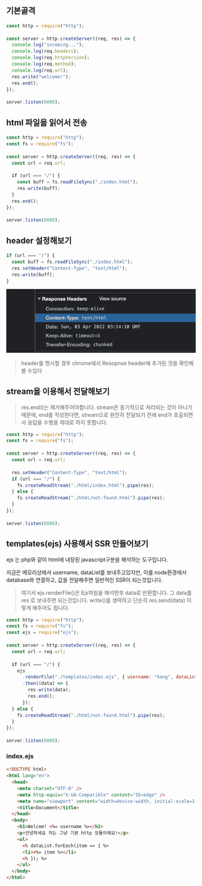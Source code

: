 ## 기본골격

```js
const http = require("http");

const server = http.createServer((req, res) => {
  console.log("incoming...");
  console.log(req.headers);
  console.log(req.httpVersion);
  console.log(req.method);
  console.log(req.url);
  res.write("welcome!");
  res.end();
});

server.listen(8080);
```

## html 파일을 읽어서 전송

```js
const http = require("http");
const fs = require("fs");

const server = http.createServer((req, res) => {
  const url = req.url;

  if (url === "/") {
    const buff = fs.readFileSync("./index.html");
    res.write(buff);
  }
  res.end();
});

server.listen(8080);
```

## header 설정해보기

```js
if (url === "/") {
  const buff = fs.readFileSync("./index.html");
  res.setHeader("Content-Type", "text/html");
  res.write(buff);
}
```

![](./img/1.png)

> header를 명시할 경우 chrome에서 Resopnse header에 추가된 것을 확인해 볼 수있다

## stream을 이용해서 전달해보기

> res.end()는 제거해주어야합니다. stream은 동기적으로 처리되는 것이 아니기 때문에, end를 작성한다면, stream으로 완전히 전달되기 전에 end가 호출되면서 응답을 수행을 제대로 하지 못합니다.

```js
const http = require("http");
const fs = require("fs");

const server = http.createServer((req, res) => {
  const url = req.url;

  res.setHeader("Content-Type", "text/html");
  if (url === "/") {
    fs.createReadStream("./html/index.html").pipe(res);
  } else {
    fs.createReadStream("./html/not-found.html").pipe(res);
  }
});

server.listen(8080);
```

## templates(ejs) 사용해서 SSR 만들어보기

ejs 는 php와 같이 html에 내장된 javascript구분을 해석하는 도구입니다.

지금은 메모리상에서 username, dataList를 보내주고있지만, 이를 node환경에서 database와 연결하고, 값을 전달해주면 일반적인 SSR이 되는것입니다.

> 여기서 ejs.renderFile()은 Ejs파일을 해석한후 data로 반환합니다. 그 data를 res 로 보내주면 되는것입니다. write()를 생략하고 단순히 res.send(data) 이렇게 해주어도 됩니다.

```js
const http = require("http");
const fs = require("fs");
const ejs = require("ejs");

const server = http.createServer((req, res) => {
  const url = req.url;

  if (url === "/") {
    ejs
      .renderFile("./templates/index.ejs", { username: "kong", dataList: ["html", "css", "js", "node"] })
      .then((data) => {
        res.write(data);
        res.end();
      });
  } else {
    fs.createReadStream("./html/not-found.html").pipe(res);
  }
});

server.listen(8080);
```

### index.ejs

```html
<!DOCTYPE html>
<html lang="en">
  <head>
    <meta charset="UTF-8" />
    <meta http-equiv="X-UA-Compatible" content="IE=edge" />
    <meta name="viewport" content="width=device-width, initial-scale=1.0" />
    <title>Document</title>
  </head>
  <body>
    <h1>Welcom! <%= username %></h1>
    <p>안녕하세요 저는 그냥 기본 http 모듈이에요!</p>
    <ul>
      <% dataList.forEach(item => { %>
      <li><%= item %></li>
      <% }); %>
    </ul>
  </body>
</html>
```
